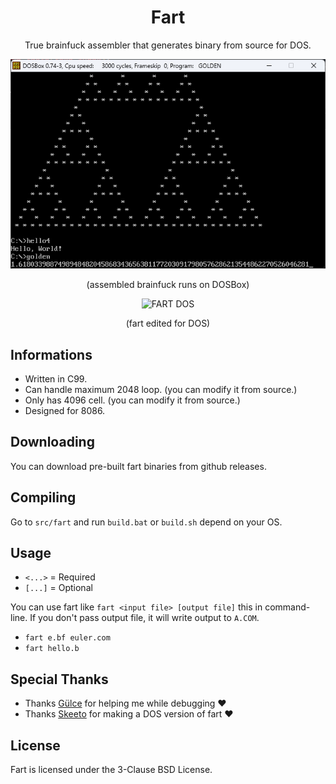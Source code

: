 <div align="center">

# Fart

True brainfuck assembler that generates binary from source for DOS.

![FART IN ACTION](./assets/action.png)

(assembled brainfuck runs on DOSBox)

![FART DOS](https://i.imgur.com/0iNYFNT.png)

(fart edited for DOS)

</div>

## Informations

- Written in C99.
- Can handle maximum 2048 loop. (you can modify it from source.)
- Only has 4096 cell. (you can modify it from source.)
- Designed for 8086.

## Downloading

You can download pre-built fart binaries from github releases.

## Compiling

Go to `src/fart` and run `build.bat` or `build.sh` depend on your OS.

## Usage

- `<...>` = Required
- `[...]` = Optional


You can use fart like `fart <input file> [output file]` this in command-line. If you don't pass output file, it will write output to `A.COM`.

- `fart e.bf euler.com`
- `fart hello.b`

## Special Thanks

- Thanks [Gülce](https://github.com/gulje) for helping me while debugging ❤️
- Thanks [Skeeto](https://github.com/skeeto/brainfuck-fart) for making a DOS version of fart ❤️

## License

Fart is licensed under the 3-Clause BSD License.
